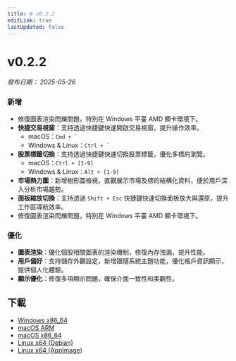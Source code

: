 ```yaml
---
title: # v0.2.2
editLink: true
lastUpdated: false
---
```


# v0.2.2 

_發布日期： 2025-05-26_

### 新增

- 修復圖表渲染閃爍問題，特別在 Windows 平臺 AMD 顯卡環境下。
- **快捷交易視窗**：支持透過快捷鍵快速開啟交易視窗，提升操作效率。
  - macOS：``` Cmd + ` ```
  - Windows & Linux：``` Ctrl + ` ```
- **股票標籤切換**：支持透過快捷鍵快速切換股票標籤，優化多標的瀏覽。
  - macOS：`Ctrl + [1-9]`
  - Windows & Linux：`Alt + [1-9]`
- **市場熱力圖**：新增樹形圖檢視，直觀展示市場及標的結構化資料，便於用戶深入分析市場趨勢。
- **面板縮放切換**：支持透過 `Shift + Esc` 快捷鍵快速切換面板放大與還原，提升工作區導航效率。
- 修復圖表渲染閃爍問題，特別在 Windows 平臺 AMD 顯卡環境下。

### 優化

- **圖表渲染**：優化個股相關圖表的渲染機制，修復內存洩漏，提升性能。
- **用戶偏好**：支持儲存外觀設定，新增跟隨系統主題功能，優化帳戶資訊顯示，提供個人化體驗。
- **顯示優化**：修復多項顯示問題，確保介面一致性和美觀性。

## 下載

- [Windows x86_64](https://assets.lbkrs.com/github/release/longbridge-desktop/stable/longbridge-v0.2.2-windows-x86_64.exe)
- [macOS ARM](https://assets.lbkrs.com/github/release/longbridge-desktop/stable/longbridge-v0.2.2-macos-aarch64.dmg)
- [macOS x86_64](https://assets.lbkrs.com/github/release/longbridge-desktop/stable/longbridge-v0.2.2-macos-x86_64.dmg)
- [Linux x64 (Debian)](https://assets.lbkrs.com/github/release/longbridge-desktop/stable/longbridge-v0.2.2-linux-x86_64.deb)
- [Linux x64 (AppImage)](https://assets.lbkrs.com/github/release/longbridge-desktop/stable/longbridge-v0.2.2-linux-x86_64.AppImage)